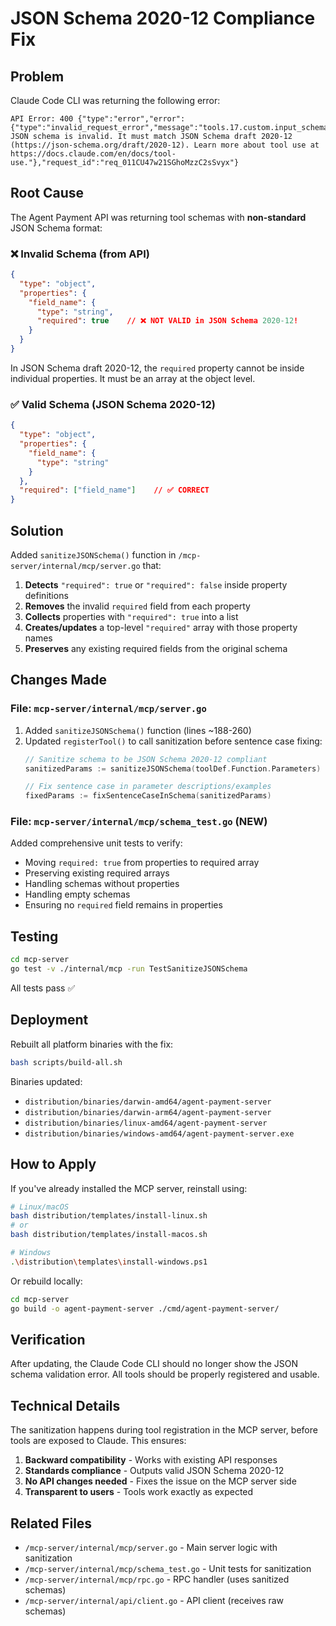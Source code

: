 # JSON Schema 2020-12 Compliance Fix

## Problem
Claude Code CLI was returning the following error:
```
API Error: 400 {"type":"error","error":{"type":"invalid_request_error","message":"tools.17.custom.input_schema: JSON schema is invalid. It must match JSON Schema draft 2020-12 (https://json-schema.org/draft/2020-12). Learn more about tool use at https://docs.claude.com/en/docs/tool-use."},"request_id":"req_011CU47w21SGhoMzzC2sSvyx"}
```

## Root Cause
The Agent Payment API was returning tool schemas with **non-standard** JSON Schema format:

### ❌ Invalid Schema (from API)
```json
{
  "type": "object",
  "properties": {
    "field_name": {
      "type": "string",
      "required": true    // ❌ NOT VALID in JSON Schema 2020-12!
    }
  }
}
```

In JSON Schema draft 2020-12, the `required` property cannot be inside individual properties. It must be an array at the object level.

### ✅ Valid Schema (JSON Schema 2020-12)
```json
{
  "type": "object",
  "properties": {
    "field_name": {
      "type": "string"
    }
  },
  "required": ["field_name"]    // ✅ CORRECT
}
```

## Solution
Added `sanitizeJSONSchema()` function in `/mcp-server/internal/mcp/server.go` that:

1. **Detects** `"required": true` or `"required": false` inside property definitions
2. **Removes** the invalid `required` field from each property
3. **Collects** properties with `"required": true` into a list
4. **Creates/updates** a top-level `"required"` array with those property names
5. **Preserves** any existing required fields from the original schema

## Changes Made

### File: `mcp-server/internal/mcp/server.go`

1. Added `sanitizeJSONSchema()` function (lines ~188-260)
2. Updated `registerTool()` to call sanitization before sentence case fixing:
   ```go
   // Sanitize schema to be JSON Schema 2020-12 compliant
   sanitizedParams := sanitizeJSONSchema(toolDef.Function.Parameters)
   
   // Fix sentence case in parameter descriptions/examples
   fixedParams := fixSentenceCaseInSchema(sanitizedParams)
   ```

### File: `mcp-server/internal/mcp/schema_test.go` (NEW)
Added comprehensive unit tests to verify:
- Moving `required: true` from properties to required array
- Preserving existing required arrays
- Handling schemas without properties
- Handling empty schemas
- Ensuring no `required` field remains in properties

## Testing
```bash
cd mcp-server
go test -v ./internal/mcp -run TestSanitizeJSONSchema
```

All tests pass ✅

## Deployment
Rebuilt all platform binaries with the fix:
```bash
bash scripts/build-all.sh
```

Binaries updated:
- `distribution/binaries/darwin-amd64/agent-payment-server`
- `distribution/binaries/darwin-arm64/agent-payment-server`
- `distribution/binaries/linux-amd64/agent-payment-server`
- `distribution/binaries/windows-amd64/agent-payment-server.exe`

## How to Apply
If you've already installed the MCP server, reinstall using:
```bash
# Linux/macOS
bash distribution/templates/install-linux.sh
# or
bash distribution/templates/install-macos.sh

# Windows
.\distribution\templates\install-windows.ps1
```

Or rebuild locally:
```bash
cd mcp-server
go build -o agent-payment-server ./cmd/agent-payment-server/
```

## Verification
After updating, the Claude Code CLI should no longer show the JSON schema validation error. All tools should be properly registered and usable.

## Technical Details
The sanitization happens during tool registration in the MCP server, before tools are exposed to Claude. This ensures:
1. **Backward compatibility** - Works with existing API responses
2. **Standards compliance** - Outputs valid JSON Schema 2020-12
3. **No API changes needed** - Fixes the issue on the MCP server side
4. **Transparent to users** - Tools work exactly as expected

## Related Files
- `/mcp-server/internal/mcp/server.go` - Main server logic with sanitization
- `/mcp-server/internal/mcp/schema_test.go` - Unit tests for sanitization
- `/mcp-server/internal/mcp/rpc.go` - RPC handler (uses sanitized schemas)
- `/mcp-server/internal/api/client.go` - API client (receives raw schemas)
